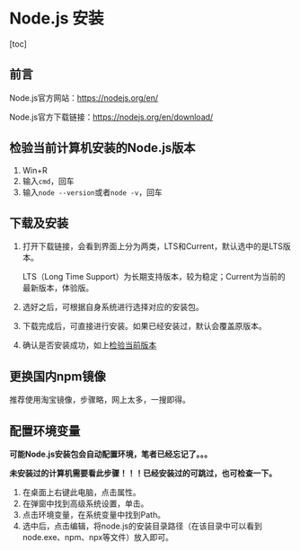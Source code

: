 # Node.js 安装

[toc]

## 前言

Node.js官方网站：https://nodejs.org/en/

Node.js官方下载链接：https://nodejs.org/en/download/



## 检验当前计算机安装的Node.js版本

1. Win+R
2. 输入`cmd`，回车
3. 输入`node --version`或者`node -v`，回车



## 下载及安装

1. 打开下载链接，会看到界面上分为两类，LTS和Current，默认选中的是LTS版本。

   LTS（Long Time Support）为长期支持版本，较为稳定；Current为当前的最新版本，体验版。

2. 选好之后，可根据自身系统进行选择对应的安装包。

3. 下载完成后，可直接进行安装。如果已经安装过，默认会覆盖原版本。

4. 确认是否安装成功，如上[检验当前版本](##检验当前计算机安装的Node.js版本)



## 更换国内npm镜像

推荐使用淘宝镜像，步骤略，网上太多，一搜即得。



## 配置环境变量

**可能Node.js安装包会自动配置环境，笔者已经忘记了。。。**

**未安装过的计算机需要看此步骤！！！已经安装过的可跳过，也可检查一下。**

1. 在桌面上右键此电脑，点击属性。
2. 在弹窗中找到高级系统设置，单击。
3. 点击环境变量，在系统变量中找到Path。
4. 选中后，点击编辑，将node.js的安装目录路径（在该目录中可以看到node.exe、npm、npx等文件）放入即可。

